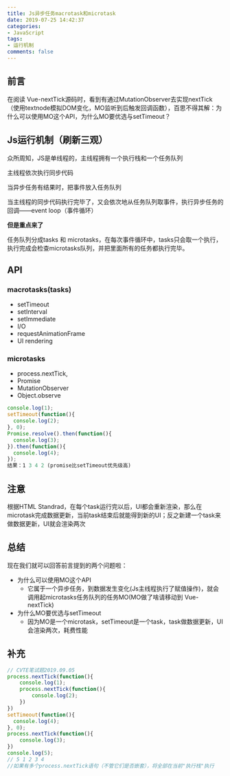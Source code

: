 ```yaml
---
title: Js异步任务macrotask和microtask
date: 2019-07-25 14:42:37
categories:
- JavaScript
tags:
- 运行机制
comments: false
---
```


## 前言
在阅读 Vue-nextTick源码时，看到有通过MutationObserver去实现nextTick（使用textnode模拟DOM变化，MO监听到后触发回调函数），百思不得其解：为什么可以使用MO这个API，为什么MO要优选与setTimeout？

<!-- more -->

## Js运行机制（刷新三观）

众所周知，JS是单线程的，主线程拥有一个执行栈和一个任务队列

主线程依次执行同步代码

当异步任务有结果时，把事件放入任务队列

当主线程的同步代码执行完毕了，又会依次地从任务队列取事件，执行异步任务的回调——event loop（事件循环）

 **但是重点来了**

任务队列分成tasks 和 microtasks，在每次事件循环中，tasks只会取一个执行，执行完成会检查microtasks队列，并把里面所有的任务都执行完毕。



## API

### macrotasks(tasks)
- setTimeout
-  setInterval
-  setImmediate
-  I/O
-  requestAnimationFrame
-  UI rendering

### microtasks
- process.nextTick,
- Promise
- MutationObserver
- Object.observe

```javascript
console.log(1);
setTimeout(function(){
  console.log(2);
}, 0);
Promise.resolve().then(function(){
  console.log(3);
}).then(function(){
  console.log(4);
});
结果：1 3 4 2 (promise比setTimeout优先级高)
```



## 注意

根据HTML Standrad，在每个task运行完以后，UI都会重新渲染，那么在microtask完成数据更新，当前task结束后就能得到新的UI；反之新建一个task来做数据更新，UI就会渲染两次



## 总结

现在我们就可以回答前言提到的两个问题啦：
- 为什么可以使用MO这个API
	- 它属于一个异步任务，到数据发生变化(Js主线程执行了赋值操作)，就会调用起microtasks任务队列的任务MO(MO做了啥请移动到 Vue-nextTick)
- 为什么MO要优选与setTimeout
	- 因为MO是一个microtask，setTimeout是一个task，task做数据更新，UI会渲染两次，耗费性能



## 补充

```js
// CVTE笔试题2019.09.05
process.nextTick(function(){
    console.log(1);
    process.nextTick(function(){
        console.log(2);
    })
})
setTimeout(function(){
  console.log(4);
}, 0);
process.nextTick(function(){
    console.log(3);
})
console.log(5);
// 5 1 2 3 4
//如果有多个process.nextTick语句（不管它们是否嵌套），将全部在当前"执行栈"执行
```

